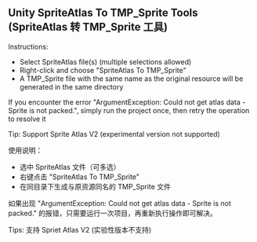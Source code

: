 ## Unity SpriteAtlas To TMP_Sprite Tools (SpriteAtlas 转 TMP_Sprite 工具)


Instructions:
- Select SpriteAtlas file(s) (multiple selections allowed)
- Right-click and choose "SpriteAtlas To TMP_Sprite"
- A TMP_Sprite file with the same name as the original resource will be generated in the same directory

If you encounter the error "ArgumentException: Could not get atlas data - Sprite is not packed.", simply run the project once, then retry the operation to resolve it

Tip: Support Sprite Atlas V2 (experimental version not supported)


使用说明：
- 选中 SpriteAtlas 文件（可多选）
- 右键点击 "SpriteAtlas To TMP_Sprite"
- 在同目录下生成与原资源同名的 TMP_Sprite 文件

如果出现 "ArgumentException: Could not get atlas data - Sprite is not packed." 的报错，只需要运行一次项目，再重新执行操作即可解决。

Tips: 支持 Spriet Atlas V2 (实验性版本不支持)
